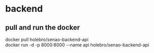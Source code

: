 # backend 

## pull and run the docker
docker pull holebro/senao-backend-api  
docker run -d -p 8000:8000 --name api holebro/senao-backend-api